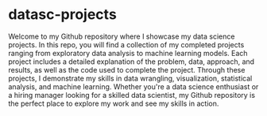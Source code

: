 # datasc-projects
Welcome to my Github repository where I showcase my data science projects. 
In this repo, you will find a collection of my completed projects ranging from exploratory data analysis to machine learning models. 
Each project includes a detailed explanation of the problem, data, approach, and results, as well as the code used to complete the project. 
Through these projects, I demonstrate my skills in data wrangling, visualization, statistical analysis, and machine learning. 
Whether you're a data science enthusiast or a hiring manager looking for a skilled data scientist, my Github repository is the perfect place to explore my work and see my skills in action.
